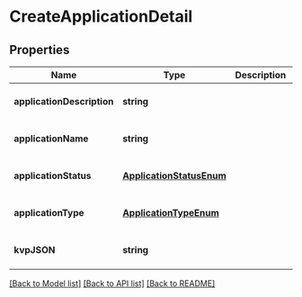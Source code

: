 # CreateApplicationDetail

## Properties
Name | Type | Description | Notes
------------ | ------------- | ------------- | -------------
**applicationDescription** | **string** |  | [optional] [default to null]
**applicationName** | **string** |  | [optional] [default to null]
**applicationStatus** | [**ApplicationStatusEnum**](ApplicationStatusEnum.md) |  | [optional] [default to null]
**applicationType** | [**ApplicationTypeEnum**](ApplicationTypeEnum.md) |  | [optional] [default to null]
**kvpJSON** | **string** |  | [optional] [default to null]

[[Back to Model list]](../README.md#documentation-for-models) [[Back to API list]](../README.md#documentation-for-api-endpoints) [[Back to README]](../README.md)


